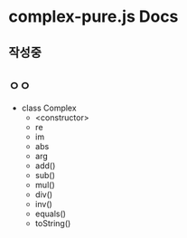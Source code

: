 # complex-pure.js Docs

## 작성중

## ㅇㅇ
- class Complex
    - \<constructor\>
    - re
    - im
    - abs
    - arg
    - add()
    - sub()
    - mul()
    - div()
    - inv()
    - equals()
    - toString()
